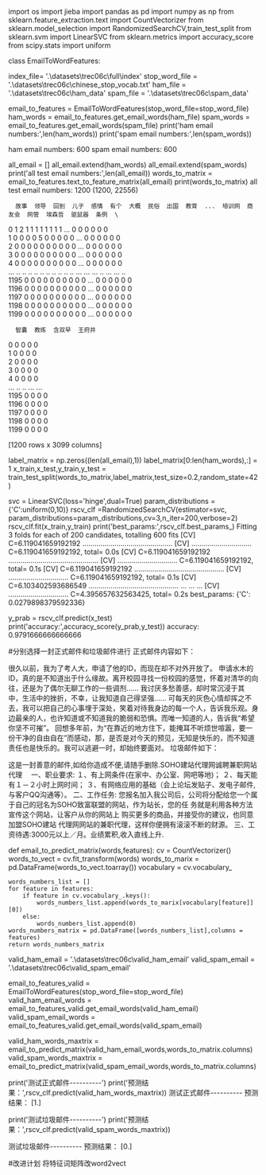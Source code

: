 import os
import jieba
import pandas as pd
import numpy as np
from sklearn.feature_extraction.text import CountVectorizer
from sklearn.model_selection import RandomizedSearchCV,train_test_split
from sklearn.svm import LinearSVC
from sklearn.metrics import accuracy_score
from scipy.stats import uniform

class EmailToWordFeatures:

index_file= '.\\datasets\\trec06c\\full\\index'
stop_word_file = '.\\datasets\\trec06c\\chinese_stop_vocab.txt'
ham_file = '.\\datasets\\trec06c\\ham_data'
spam_file = '.\\datasets\\trec06c\\spam_data'

email_to_features = EmailToWordFeatures(stop_word_file=stop_word_file)
ham_words = email_to_features.get_email_words(ham_file)
spam_words = email_to_features.get_email_words(spam_file)
print('ham email numbers:',len(ham_words))
print('spam email numbers:',len(spam_words))

ham email numbers: 600
spam email numbers: 600

all_email = []
all_email.extend(ham_words)
all_email.extend(spam_words)
print('all test email numbers:',len(all_email))
words_to_matrix = email_to_features.text_to_feature_matrix(all_email)
print(words_to_matrix)
all test email numbers: 1200
(1200, 22556)

      故事  领导  回到  儿子  感情  有个  大概  民俗  出国  教育  ...  培训网  商友会  网管  埃森哲  驱鼠器  条例  \
0      1   2   1   1   1   1   1   1   1   1  ...    0    0   0    0    0   0   
1      0   0   0   0   5   0   0   0   0   0  ...    0    0   0    0    0   0   
2      0   0   0   0   0   0   0   0   0   0  ...    0    0   0    0    0   0   
3      0   0   0   0   0   0   0   0   0   0  ...    0    0   0    0    0   0   
4      0   0   0   0   0   0   0   0   0   0  ...    0    0   0    0    0   0   
...   ..  ..  ..  ..  ..  ..  ..  ..  ..  ..  ...  ...  ...  ..  ...  ...  ..   
1195   0   0   0   0   0   0   0   0   0   0  ...    0    0   0    0    0   0   
1196   0   0   0   0   0   0   0   0   0   0  ...    0    0   0    0    0   0   
1197   0   0   0   0   0   0   0   0   0   0  ...    0    0   0    0    0   0   
1198   0   0   0   0   0   0   0   0   0   0  ...    0    0   0    0    0   0   
1199   0   0   0   0   0   0   0   0   0   0  ...    0    0   0    0    0   0   

      智囊  教练  含双早  王府井  
0      0   0    0    0  
1      0   0    0    0  
2      0   0    0    0  
3      0   0    0    0  
4      0   0    0    0  
...   ..  ..  ...  ...  
1195   0   0    0    0  
1196   0   0    0    0  
1197   0   0    0    0  
1198   0   0    0    0  
1199   0   0    0    0  

[1200 rows x 3099 columns]

label_matrix = np.zeros((len(all_email),1))
label_matrix[0:len(ham_words),:] = 1 
x_train,x_test,y_train,y_test = train_test_split(words_to_matrix,label_matrix,test_size=0.2,random_state=42)

svc = LinearSVC(loss='hinge',dual=True)
param_distributions = {'C':uniform(0,10)}
rscv_clf =RandomizedSearchCV(estimator=svc, param_distributions=param_distributions,cv=3,n_iter=200,verbose=2)
rscv_clf.fit(x_train,y_train)
print('best_params:',rscv_clf.best_params_)
Fitting 3 folds for each of 200 candidates, totalling 600 fits
[CV] C=6.119041659192192 .............................................
[CV] .............................. C=6.119041659192192, total=   0.0s
[CV] C=6.119041659192192 .............................................
[CV] .............................. C=6.119041659192192, total=   0.1s
[CV] C=6.119041659192192 .............................................
[CV] .............................. C=6.119041659192192, total=   0.1s
[CV] C=6.103402593686549 .............................................
...
...
...
[CV] .............................. C=4.395657632563425, total=   0.2s
best_params: {'C': 0.0279898379592336}

y_prab = rscv_clf.predict(x_test)
print('accuracy:',accuracy_score(y_prab,y_test))
accuracy: 0.9791666666666666

#分别选择一封正式邮件和垃圾邮件进行
正式邮件内容如下：

很久以前，我为了考人大，申请了他的ID，而现在却不对外开放了。
申请水木的ID，真的是不知道出于什么缘故。离开校园寻找一份校园的感觉，怀着对清华的向往，还是为了偶尔无聊工作的一些调剂……
我讨厌多愁善感，却时常沉浸于其中，生活中的挫折，不幸，让我知道自己得坚强……
可每天的灰色心情却挥之不去，我可以把自己的心事埋于深处，笑着对待我身边的每一个人，告诉我乐观。身边最亲的人，也许知道或不知道我的脆弱和恐惧。而唯一知道的人，告诉我“希望你坚不可摧”。
回想多年前，为“在靠近的地方住下，能掩耳不听烦世喧嚣，要一份干净的自由自在”而感动，那，是否是对今天的预见，无知是快乐的，而不知道责任也是快乐的。我可以逃避一时，却始终要面对。
垃圾邮件如下：

这是一封善意的邮件,如给你造成不便,请随手删除.SOHO建站代理网诚聘兼职网站代理　
一、职业要求:
１、有上网条件(在家中、办公室、网吧等地)；
２、每天能有１－２小时上网时间；
３、有网络应用的基础（会上论坛发贴子、发电子邮件,
与客户QQ沟通等）。
二、工作任务:
您报名加入我公司后，公司将分配给您一个属
于自己的冠名为SOHO致富联盟的网站，作为站长，您的任
务就是利用各种方法宣传这个网站，让客户从你的网站上
购买更多的商品，并接受你的建议，也同意加盟SOHO建站
代理网网站的兼职代理，这样你便拥有滚滚不断的财源。
三、工资待遇:3000元以上／月。业绩累积,收入直线上升.

def email_to_predict_matrix(words,features):
    cv = CountVectorizer()
    words_to_vect = cv.fit_transform(words)
    words_to_marix = pd.DataFrame(words_to_vect.toarray())
    vocabulary = cv.vocabulary_
    
    words_numbers_list = [] 
    for feature in features:
        if feature in cv.vocabulary_.keys():
            words_numbers_list.append(words_to_marix[vocabulary[feature]][0])
        else:
            words_numbers_list.append(0)
    words_numbers_matrix = pd.DataFrame([words_numbers_list],columns = features)
    return words_numbers_matrix

valid_ham_email = '.\\datasets\\trec06c\\valid_ham_email'
valid_spam_email = '.\\datasets\\trec06c\\valid_spam_email'

email_to_features_valid = EmailToWordFeatures(stop_word_file=stop_word_file)
valid_ham_email_words = email_to_features_valid.get_email_words(valid_ham_email)
valid_spam_email_words = email_to_features_valid.get_email_words(valid_spam_email)

valid_ham_words_maxtrix = email_to_predict_matrix(valid_ham_email_words,words_to_matrix.columns)
valid_spam_words_maxtrix = email_to_predict_matrix(valid_spam_email_words,words_to_matrix.columns)

print('测试正式邮件----------')
print('预测结果：',rscv_clf.predict(valid_ham_words_maxtrix))
测试正式邮件----------
预测结果： [1.]

print('测试垃圾邮件----------')
print('预测结果：',rscv_clf.predict(valid_spam_words_maxtrix))

测试垃圾邮件----------
预测结果： [0.]

#改进计划
将特征词矩阵改word2vect

